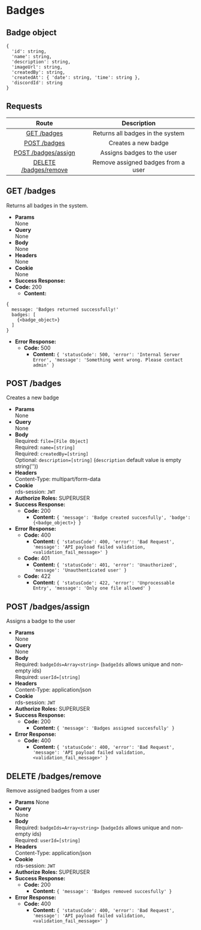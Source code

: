 # Badges

## Badge object

```
{
  'id': string,
  'name': string,
  'description': string,
  'imageUrl': string,
  'createdBy': string,
  'createdAt': { 'date': string, 'time': string },
  'discordId': string
}
```

## **Requests**

|                     Route                     |            Description             |
| :-------------------------------------------: | :--------------------------------: |
|          [GET /badges](#get-badges)           |  Returns all badges in the system  |
|         [POST /badges](#post-badges)          |        Creates a new badge         |
|   [POST /badges/assign](#post-badgesassign)   |     Assigns badges to the user     |
| [DELETE /badges/remove](#delete-badgesremove) | Remove assigned badges from a user |

## **GET /badges**

Returns all badges in the system.

- **Params**  
  None
- **Query**  
  None
- **Body**  
  None
- **Headers**  
  None
- **Cookie**  
  None
- **Success Response:**
- **Code:** 200
  - **Content:**

```
{
  message: 'Badges returned successfully!'
  badges: [
    {<badge_object>}
  ]
}
```

- **Error Response:**
  - **Code:** 500
    - **Content:**
      `{ 'statusCode': 500, 'error': 'Internal Server Error', 'message': 'Something went wrong. Please contact admin' }`

## **POST /badges**

Creates a new badge

- **Params**  
  None
- **Query**  
  None
- **Body**  
  Required: `file=[File Object]` <br> Required: `name=[string]` <br> Required:
  `createdBy=[string]` <br> Optional: `description=[string]` (`description`
  default value is empty string(''))
- **Headers**  
  Content-Type: multipart/form-data
- **Cookie**  
  rds-session: `JWT`
- **Authorize Roles:** SUPERUSER
- **Success Response:**
  - **Code:** 200
    - **Content:**
      `{ 'message': 'Badge created succesfully', 'badge': {<badge_object>} }`
- **Error Response:**
  - **Code:** 400
    - **Content:**
      `{ 'statusCode': 400, 'error': 'Bad Request', 'message': 'API payload failed validation, <validation_fail_message>' }`
  - **Code:** 401
    - **Content:**
      `{ 'statusCode': 401, 'error': 'Unauthorized', 'message': 'Unauthenticated user' }`
  - **Code:** 422
    - **Content:**
      `{ 'statusCode': 422, 'error': 'Unprocessable Entry', 'message': 'Only one file allowed' }`

## **POST /badges/assign**

Assigns a badge to the user

- **Params**  
  None
- **Query**  
  None
- **Body**  
  Required: `badgeIds=Array<string>` (`badgeIds` allows unique and non-empty
  ids) <br> Required: `userId=[string]`
- **Headers**  
  Content-Type: application/json
- **Cookie**  
  rds-session: `JWT`
- **Authorize Roles:** SUPERUSER
- **Success Response:**
  - **Code:** 200
    - **Content:** `{ 'message': 'Badges assigned succesfully' }`
- **Error Response:**
  - **Code:** 400
    - **Content:**
      `{ 'statusCode': 400, 'error': 'Bad Request', 'message': 'API payload failed validation, <validation_fail_message>' }`

## **DELETE /badges/remove**

Remove assigned badges from a user

- **Params** None
- **Query**  
  None
- **Body**  
  Required: `badgeIds=Array<string>` (`badgeIds` allows unique and non-empty
  ids) <br> Required: `userId=[string]`
- **Headers**  
  Content-Type: application/json
- **Cookie**  
  rds-session: `JWT`
- **Authorize Roles:** SUPERUSER
- **Success Response:**
  - **Code:** 200
    - **Content:** `{ 'message': 'Badges removed succesfully' }`
- **Error Response:**
  - **Code:** 400
    - **Content:**
      `{ 'statusCode': 400, 'error': 'Bad Request', 'message': 'API payload failed validation, <validation_fail_message>' }`

